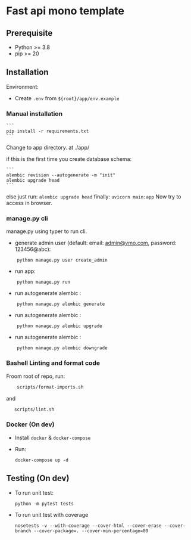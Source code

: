 # Fast api mono template

## Prerequisite

- Python >= 3.8
- pip >= 20

## Installation

Environment:
 
- Create `.env` from `${root}/app/env.example`


### Manual installation 
    ```
    pip install -r requirements.txt
    ```
Change to app directory. at ./app/

if this is the first time you create database schema:

    ```
    alembic revision --autogenerate -m "init"
    alembic upgrade head
    ```

else just run:
    ```
    alembic upgrade head
    ```
finally:
    ```
    uvicorn main:app
    ```
Now try to access in browser.

### manage.py cli

manage.py using typer to run cli.

* generate admin user (default: email: admin@vmo.com, password: 123456@abc):

```
    python manage.py user create_admin
```

* run app:

```
    python manage.py run
```

* run autogenerate alembic :

```
    python manage.py alembic generate
```

* run autogenerate alembic :

```
    python manage.py alembic upgrade
```

* run autogenerate alembic :

```
    python manage.py alembic downgrade
```


### Bashell Linting and format code

Froom root of repo, run:

```bash
    scripts/format-imports.sh
```
and
```bash
   scripts/lint.sh
```



### Docker (On dev)
- Install `docker` & `docker-compose`

- Run:
    ```
    docker-compose up -d
    ```

## Testing (On dev)
- To run unit test:


    ```
    python -m pytest tests
    ```


- To run unit test with coverage


    ```
    nosetests -v --with-coverage --cover-html --cover-erase --cover-branch --cover-package=. --cover-min-percentage=80
    ```
